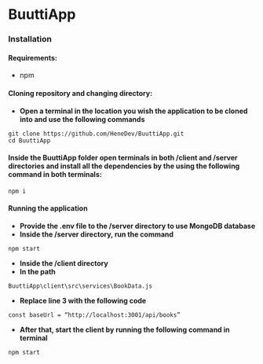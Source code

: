 # BuuttiApp
### Installation

#### Requirements:

- npm

#### Cloning repository and changing directory:
- **Open a terminal in the location you wish the application to be cloned into and use the following commands**
```
git clone https://github.com/HeneDev/BuuttiApp.git
cd BuuttiApp
```

#### Inside the BuuttiApp folder open terminals in both /client and /server directories and install all the dependencies by the using the following command in both terminals:

```
npm i
```

#### Running the application
- **Provide the .env file to the /server directory to use MongoDB database**
- **Inside the /server directory, run the command**

```
npm start
```
- **Inside the /client directory**
- **In the path**
```
BuuttiApp\client\src\services\BookData.js
```
- **Replace line 3 with the following code**
```
const baseUrl = “http://localhost:3001/api/books”
```
- **After that, start the client by running the following command in terminal**
```
npm start
```
